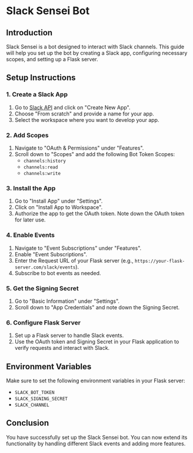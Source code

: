 
# Slack Sensei Bot

## Introduction
Slack Sensei is a bot designed to interact with Slack channels. This guide will help you set up the bot by creating a Slack app, configuring necessary scopes, and setting up a Flask server.

## Setup Instructions

### 1. Create a Slack App
1. Go to [Slack API](https://api.slack.com/apps) and click on "Create New App".
2. Choose "From scratch" and provide a name for your app.
3. Select the workspace where you want to develop your app.

### 2. Add Scopes
1. Navigate to "OAuth & Permissions" under "Features".
2. Scroll down to "Scopes" and add the following Bot Token Scopes:
   - `channels:history`
   - `channels:read`
   - `channels:write`

### 3. Install the App
1. Go to "Install App" under "Settings".
2. Click on "Install App to Workspace".
3. Authorize the app to get the OAuth token. Note down the OAuth token for later use.

### 4. Enable Events
1. Navigate to "Event Subscriptions" under "Features".
2. Enable "Event Subscriptions".
3. Enter the Request URL of your Flask server (e.g., `https://your-flask-server.com/slack/events`).
4. Subscribe to bot events as needed.

### 5. Get the Signing Secret
1. Go to "Basic Information" under "Settings".
2. Scroll down to "App Credentials" and note down the Signing Secret.

### 6. Configure Flask Server
1. Set up a Flask server to handle Slack events.
2. Use the OAuth token and Signing Secret in your Flask application to verify requests and interact with Slack.



## Environment Variables
Make sure to set the following environment variables in your Flask server:
- `SLACK_BOT_TOKEN`
- `SLACK_SIGNING_SECRET`
- `SLACK_CHANNEL`
## Conclusion
You have successfully set up the Slack Sensei bot. You can now extend its functionality by handling different Slack events and adding more features.
